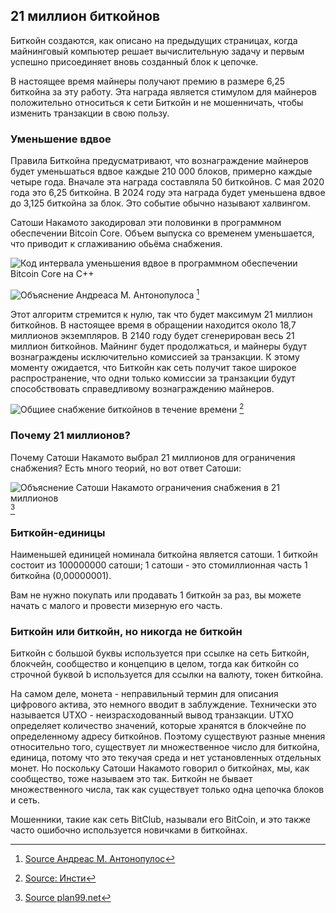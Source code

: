 ## 21 миллион биткойнов
Биткойн создаются, как описано на предыдущих страницах, когда майнинговый компьютер решает вычислительную задачу и первым успешно присоединяет вновь созданный блок к цепочке.

В настоящее время майнеры получают премию в размере 6,25 биткойна за эту работу. Эта награда является стимулом для майнеров положительно относиться к сети Биткойн и не мошенничать, чтобы изменить транзакции в свою пользу.

### Уменьшение вдвое
Правила Биткойна предусматривают, что вознаграждение майнеров будет уменьшаться вдвое каждые 210 000 блоков, примерно каждые четыре года. Вначале эта награда составляла 50 биткойнов. С мая 2020 года это 6,25 биткойна. В 2024 году эта награда будет уменьшена вдвое до 3,125 биткойна за блок. Это событие обычно называют халвингом.

Сатоши Накамото закодировал эти половинки в программном обеспечении Bitcoin Core. Объем выпуска со временем уменьшается, что приводит к сглаживанию обьёма снабжения. 

![Код интервала уменьшения вдвое в программном обеспечении Bitcoin Core на C++](assets/_halving-interval.jpg)

![Объяснение Андреаса М. Антонопулоса](assets/_aantonop-21-million.png) [^24]

Этот алгоритм стремится к нулю, так что будет максимум 21 миллион биткойнов. В настоящее время в обращении находится около 18,7 миллионов экземпляров. В 2140 году будет сгенерирован весь 21 миллион биткойнов. Майнинг будет продолжаться, и майнеры будут вознаграждены исключительно комиссией за транзакции. К этому моменту ожидается, что Биткойн как сеть получит такое широкое распространение, что одни только комиссии за транзакции будут способствовать справедливому вознаграждению майнеров.

![Общиее снабжение биткойнов в течение времени](assets/_Total_bitcoins_over_time.png) [^25]


### Почему 21 миллионов?
Почему Сатоши Накамото выбрал 21 миллионов для ограничения снабжения? Есть много теорий, но вот ответ Сатоши:

![Объяснение Сатоши Накамото ограничения снабжения в 21 миллионов](assets/_Why-21-million.png) [^26]


### Биткойн-единицы
Наименьшей единицей номинала биткойна является сатоши. 1 биткойн состоит из 100000000 сатоши; 1 сатоши - это стомиллионная часть 1 биткойна (0,00000001).

Вам не нужно покупать или продавать 1 биткойн за раз, вы можете начать с малого и провести мизерную его часть.

### Биткойн или биткойн, но никогда не биткойн

Биткойн с большой буквы используется при ссылке на сеть Биткойн, блокчейн, сообщество и концепцию в целом, тогда как биткойн со строчной буквой b используется для ссылки на валюту, токен биткойна.

На самом деле, монета - неправильный термин для описания цифрового актива, это немного вводит в заблуждение. Технически это называется UTXO - неизрасходованный вывод транзакции. UTXO определяет количество значений, которые хранятся в блокчейне по определенному адресу биткойнов. Поэтому существуют разные мнения относительно того, существует ли множественное число для биткойна, единица, потому что это текучая среда и нет установленных отдельных монет. Но поскольку Сатоши Накамото говорил о биткойнах, мы, как сообщество, тоже называем это так. Биткойн не бывает множественного числа, так как существует только одна цепочка блоков и сеть.

Мошенники, такие как сеть BitClub, называли его BitCoin, и это также часто ошибочно используется новичками в биткойнах.

[^24]: [Source Андреас М. Антонопулос](https://twitter.com/aantonop/status/1257366095515848716?s=20)  
[^25]: [Source: Инсти](https://commons.wikimedia.org/wiki/File:Total_bitcoins_over_time.png)  
[^26]: [Source plan99.net](https://plan99.net/~mike/satoshi-emails/thread1.html)  
